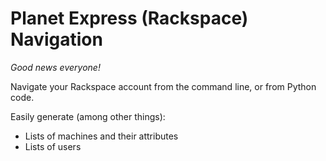 # Planet Express (Rackspace) Navigation

*Good news everyone!*

Navigate your Rackspace account from the command line, or from Python code.

Easily generate (among other things):

  - Lists of machines and their attributes
  - Lists of users

